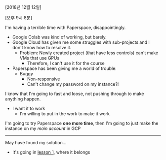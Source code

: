 [2018년 12월 12일]

[오후 9시 8분]

I'm having a terrible time with Paperspace, disappointingly.
* Google Colab was kind of working, but barely.
* Google Cloud has given me some struggles with sub-projects and I don't know how
  to resolve it.
	- Problem: Newly created project (that have less controls) can't make VMs that
	  use GPUs
		* Therefore, I can't use it for the course
* Paperspace has been giving me a world of trouble:
  - Buggy
	- Non-responsive
	- Can't change my password on my instance?!

I know that I'm going to fast and loose, not pushing through to make anything
  happen.
* I want it to work
  + I'm willing to put in the work to make it work

I'm going to try Paperspace __one more time__, then I'm going to just make the
 instance on my _main account_ in GCP

---

May have found my solution...

* It's going in [lesson 1](./lesson1.md), where it belongs
